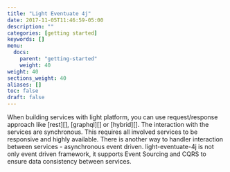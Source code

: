 ```yaml
---
title: "Light Eventuate 4j"
date: 2017-11-05T11:46:59-05:00
description: ""
categories: [getting started]
keywords: []
menu:
  docs:
    parent: "getting-started"
    weight: 40
weight: 40
sections_weight: 40
aliases: []
toc: false
draft: false
---
```


When building services with light platform, you can use request/response approach
like [rest][], [graphql][] or [hybrid][]. The interaction with the services are 
synchronous. This requires all involved services to be responsive and highly available. 
There is another way to handler interaction between services - asynchronous event driven.
light-eventuate-4j is not only event driven framework, it supports Event Sourcing and
CQRS to ensure data consistency between services. 


